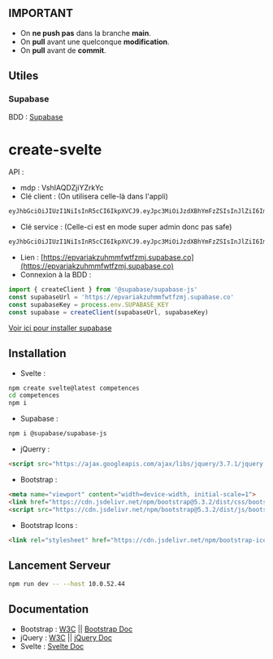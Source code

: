 ## IMPORTANT
- On **ne push pas** dans la branche **main**.
- On **pull** avant une quelconque **modification**. 
- On **pull** avant de **commit**.
## Utiles
### Supabase
BDD : [Supabase](https://supabase.com/dashboard/project/epvariakzuhmmfwtfzmj)
# create-svelte

API :
- mdp : VshIAQDZjiYZrkYc
- Clé client : (On utilisera celle-là dans l'appli)
```txt
eyJhbGciOiJIUzI1NiIsInR5cCI6IkpXVCJ9.eyJpc3MiOiJzdXBhYmFzZSIsInJlZiI6ImVwdmFyaWFrenVobW1md3Rmem1qIiwicm9sZSI6ImFub24iLCJpYXQiOjE2OTkyODU4NzUsImV4cCI6MjAxNDg2MTg3NX0.0Zku39osPT5KMxvxRlTsuKsChy43LADSrXkhM5Bu_2k
```
- Clé service : (Celle-ci est en mode super admin donc pas safe)
```txt
eyJhbGciOiJIUzI1NiIsInR5cCI6IkpXVCJ9.eyJpc3MiOiJzdXBhYmFzZSIsInJlZiI6ImVwdmFyaWFrenVobW1md3Rmem1qIiwicm9sZSI6InNlcnZpY2Vfcm9sZSIsImlhdCI6MTY5OTI4NTg3NSwiZXhwIjoyMDE0ODYxODc1fQ.kYWydrjG2QWvq0Bl-iBsEJwUVii2Lh3nBRs_DWECttM
```
- Lien : [https://epvariakzuhmmfwtfzmj.supabase.co](https://epvariakzuhmmfwtfzmj.supabase.co)
- Connexion à la BDD :
```js
import { createClient } from '@supabase/supabase-js'
const supabaseUrl = 'https://epvariakzuhmmfwtfzmj.supabase.co'
const supabaseKey = process.env.SUPABASE_KEY
const supabase = createClient(supabaseUrl, supabaseKey)
```
[Voir ici pour installer supabase](#installation)
## Installation
- Svelte :
```sh
npm create svelte@latest competences
cd competences
npm i
```
- Supabase :
```sh
npm i @supabase/supabase-js
```
- jQuerry :
```html
<script src="https://ajax.googleapis.com/ajax/libs/jquery/3.7.1/jquery.min.js"></script>
```
- Bootstrap :
```html
<meta name="viewport" content="width=device-width, initial-scale=1">
<link href="https://cdn.jsdelivr.net/npm/bootstrap@5.3.2/dist/css/bootstrap.min.css" rel="stylesheet" integrity="sha384-T3c6CoIi6uLrA9TneNEoa7RxnatzjcDSCmG1MXxSR1GAsXEV/Dwwykc2MPK8M2HN" crossorigin="anonymous">
<script src="https://cdn.jsdelivr.net/npm/bootstrap@5.3.2/dist/js/bootstrap.bundle.min.js" integrity="sha384-C6RzsynM9kWDrMNeT87bh95OGNyZPhcTNXj1NW7RuBCsyN/o0jlpcV8Qyq46cDfL" crossorigin="anonymous"></script>
```
- Bootstrap Icons :
```html
<link rel="stylesheet" href="https://cdn.jsdelivr.net/npm/bootstrap-icons@1.11.1/font/bootstrap-icons.css">
```

## Lancement Serveur
```sh
npm run dev -- --host 10.0.52.44
```

## Documentation
- Bootstrap : [W3C](https://www.w3schools.com/bootstrap5/index.php) || [Bootstrap Doc](https://getbootstrap.com/docs/5.3/getting-started/introduction/)
- jQuery : [W3C](https://www.w3schools.com/jquery/default.asp) || [jQuery Doc](https://api.jquery.com/)
- Svelte : [Svelte Doc](https://svelte.dev/docs/introduction)